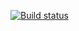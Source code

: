 [![Build status](https://ci.appveyor.com/api/projects/status/kmpybx332bjd8n6e?svg=true)](https://ci.appveyor.com/project/gulyolik/bdd1)
